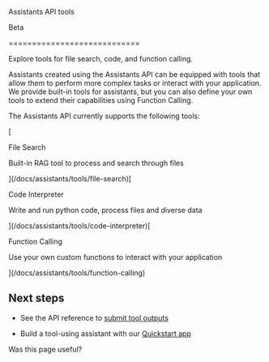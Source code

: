 Assistants API tools

Beta

============================

Explore tools for file search, code, and function calling.

Assistants created using the Assistants API can be equipped with tools that allow them to perform more complex tasks or interact with your application. We provide built-in tools for assistants, but you can also define your own tools to extend their capabilities using Function Calling.

The Assistants API currently supports the following tools:

[

File Search

Built-in RAG tool to process and search through files

](/docs/assistants/tools/file-search)[

Code Interpreter

Write and run python code, process files and diverse data

](/docs/assistants/tools/code-interpreter)[

Function Calling

Use your own custom functions to interact with your application

](/docs/assistants/tools/function-calling)

Next steps
----------

*   See the API reference to [submit tool outputs](/docs/api-reference/runs/submitToolOutputs)
    
*   Build a tool-using assistant with our [Quickstart app](https://github.com/openai/openai-assistants-quickstart)
    

Was this page useful?